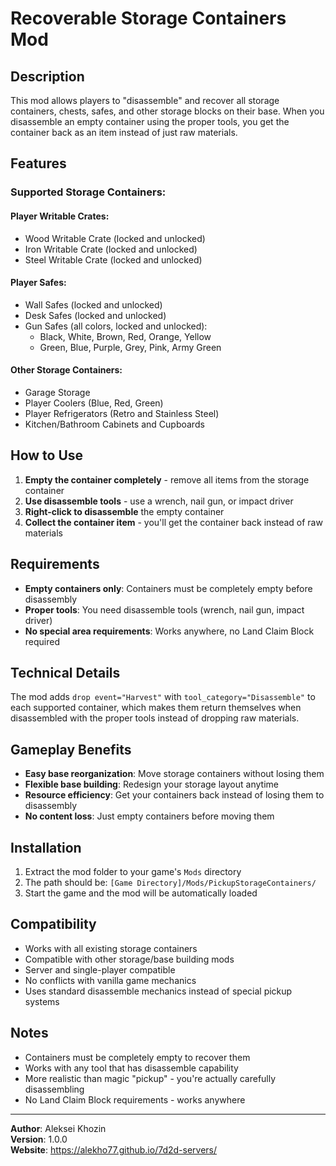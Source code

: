 # Recoverable Storage Containers Mod

## Description

This mod allows players to "disassemble" and recover all storage containers, chests, safes, and other storage blocks on their base. When you disassemble an empty container using the proper tools, you get the container back as an item instead of just raw materials.

## Features

### Supported Storage Containers:

#### Player Writable Crates:
- Wood Writable Crate (locked and unlocked)
- Iron Writable Crate (locked and unlocked) 
- Steel Writable Crate (locked and unlocked)

#### Player Safes:
- Wall Safes (locked and unlocked)
- Desk Safes (locked and unlocked)
- Gun Safes (all colors, locked and unlocked):
  - Black, White, Brown, Red, Orange, Yellow
  - Green, Blue, Purple, Grey, Pink, Army Green

#### Other Storage Containers:
- Garage Storage
- Player Coolers (Blue, Red, Green)
- Player Refrigerators (Retro and Stainless Steel)
- Kitchen/Bathroom Cabinets and Cupboards

## How to Use

1. **Empty the container completely** - remove all items from the storage container
2. **Use disassemble tools** - use a wrench, nail gun, or impact driver
3. **Right-click to disassemble** the empty container
4. **Collect the container item** - you'll get the container back instead of raw materials

## Requirements

- **Empty containers only**: Containers must be completely empty before disassembly
- **Proper tools**: You need disassemble tools (wrench, nail gun, impact driver)
- **No special area requirements**: Works anywhere, no Land Claim Block required

## Technical Details

The mod adds `drop event="Harvest"` with `tool_category="Disassemble"` to each supported container, which makes them return themselves when disassembled with the proper tools instead of dropping raw materials.

## Gameplay Benefits

- **Easy base reorganization**: Move storage containers without losing them
- **Flexible base building**: Redesign your storage layout anytime  
- **Resource efficiency**: Get your containers back instead of losing them to disassembly
- **No content loss**: Just empty containers before moving them

## Installation

1. Extract the mod folder to your game's `Mods` directory
2. The path should be: `[Game Directory]/Mods/PickupStorageContainers/`
3. Start the game and the mod will be automatically loaded

## Compatibility

- Works with all existing storage containers
- Compatible with other storage/base building mods
- Server and single-player compatible
- No conflicts with vanilla game mechanics
- Uses standard disassemble mechanics instead of special pickup systems

## Notes

- Containers must be completely empty to recover them
- Works with any tool that has disassemble capability
- More realistic than magic "pickup" - you're actually carefully disassembling
- No Land Claim Block requirements - works anywhere

---

**Author**: Aleksei Khozin  
**Version**: 1.0.0  
**Website**: https://alekho77.github.io/7d2d-servers/
